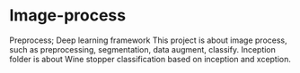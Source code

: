 # Image-process
Preprocess; Deep learning framework
This project is about image process, such as preprocessing, segmentation, data augment, classify.
Inception folder is about Wine stopper classification based on inception and xception.

